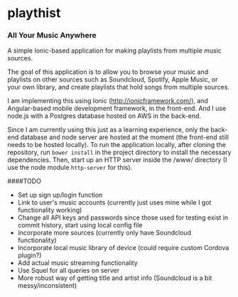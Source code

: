 # playthist
### All Your Music Anywhere
A simple Ionic-based application for making playlists from multiple music sources.

The goal of this application is to allow you to browse your music and playlists on other sources such as Soundcloud, Spotify, Apple Music, or your own library, and create playlists that hold songs from multiple sources.

I am implementing this using Ionic (http://ionicframework.com/), and Angular-based mobile development framework, in the front-end. And I use node.js with a Postgres database hosted on AWS in the back-end.

Since I am currently using this just as a learning experience, only the back-end database and node server are hosted at the moment (the front-end still needs to be hosted locally). To run the application locally, after cloning the repository, run `bower install` in the project directory to install the necessary dependencies. Then, start up an HTTP server inside the /www/ directory (I use the node module `http-server` for this).

####TODO
- Set up sign up/login function
- Link to user's music accounts (currently just uses mine while I got functionality working)
- Change all API keys and passwords since those used for testing exist in commit history, start using local config file
- Incorporate more sources (currently only have Soundcloud functionality)
- Incorporate local music library of device (could require custom Cordova plugin?)
- Add actual music streaming functionality
- Use Squel for all queries on server
- More robust way of getting title and artist info (Soundcloud is a bit messy/inconsistent)
